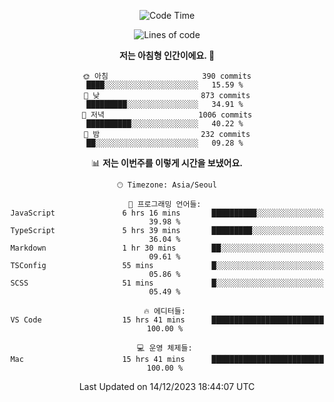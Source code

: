 <div align='center'>
 
<!--START_SECTION:waka-->
![Code Time](http://img.shields.io/badge/Code%20Time-3%2C199%20hrs%2025%20mins-blue)

![Lines of code](https://img.shields.io/badge/%EC%A0%80%EB%8A%94%20%EC%97%AC%ED%83%9C%EA%B9%8C%EC%A7%80%20-1.2%20million%20%EC%A4%84%EC%9D%98%20%EC%BD%94%EB%93%9C%EB%A5%BC%20%EC%9E%91%EC%84%B1%ED%96%88%EC%96%B4%EC%9A%94.-blue)

**저는 아침형 인간이에요. 🐤** 

```text
🌞 아침                     390 commits         ████░░░░░░░░░░░░░░░░░░░░░   15.59 % 
🌆 낮　                     873 commits         █████████░░░░░░░░░░░░░░░░   34.91 % 
🌃 저녁                     1006 commits        ██████████░░░░░░░░░░░░░░░   40.22 % 
🌙 밤　                     232 commits         ██░░░░░░░░░░░░░░░░░░░░░░░   09.28 % 
```


📊 **저는 이번주를 이렇게 시간을 보냈어요.** 

```text
🕑︎ Timezone: Asia/Seoul

💬 프로그래밍 언어들: 
JavaScript               6 hrs 16 mins       ██████████░░░░░░░░░░░░░░░   39.98 % 
TypeScript               5 hrs 39 mins       █████████░░░░░░░░░░░░░░░░   36.04 % 
Markdown                 1 hr 30 mins        ██░░░░░░░░░░░░░░░░░░░░░░░   09.61 % 
TSConfig                 55 mins             █░░░░░░░░░░░░░░░░░░░░░░░░   05.86 % 
SCSS                     51 mins             █░░░░░░░░░░░░░░░░░░░░░░░░   05.49 % 

🔥 에디터들: 
VS Code                  15 hrs 41 mins      █████████████████████████   100.00 % 

💻 운영 체제들: 
Mac                      15 hrs 41 mins      █████████████████████████   100.00 % 
```


 Last Updated on 14/12/2023 18:44:07 UTC
<!--END_SECTION:waka-->
 </div>
<!---
Emewjin/Emewjin is a ✨ special ✨ repository because its `README.md` (this file) appears on your GitHub profile.
You can click the Preview link to take a look at your changes.
--->
